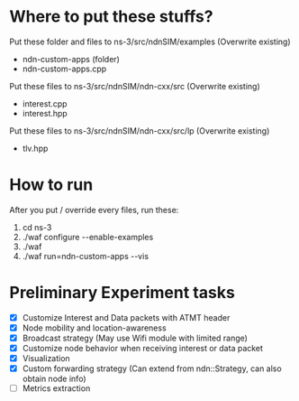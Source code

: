 # Where to put these stuffs?

Put these folder and files to ns-3/src/ndnSIM/examples (Overwrite existing)
* ndn-custom-apps (folder)
* ndn-custom-apps.cpp

Put these files to ns-3/src/ndnSIM/ndn-cxx/src (Overwrite existing)
* interest.cpp
* interest.hpp

Put these files to ns-3/src/ndnSIM/ndn-cxx/src/lp (Overwrite existing)
* tlv.hpp

# How to run

After you put / override every files, run these:
1. cd ns-3
2. ./waf configure --enable-examples
3. ./waf
4. ./waf run=ndn-custom-apps --vis

# Preliminary Experiment tasks

- [x] Customize Interest and Data packets with ATMT header
- [x] Node mobility and location-awareness
- [x] Broadcast strategy (May use Wifi module with limited range)
- [x] Customize node behavior when receiving interest or data packet
- [x] Visualization
- [x] Custom forwarding strategy (Can extend from ndn::Strategy, can also obtain node info)
- [ ] Metrics extraction

